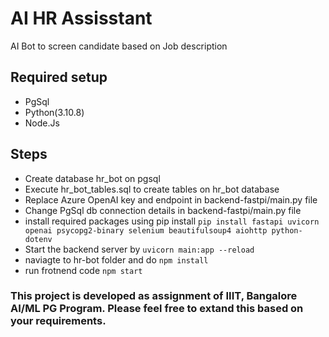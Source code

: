 # AI HR Assisstant

AI Bot to screen candidate based on Job description

## Required setup
- PgSql
- Python(3.10.8)
- Node.Js

## Steps
- Create database hr_bot on pgsql
- Execute hr_bot_tables.sql to create tables on hr_bot database
- Replace Azure OpenAI key and endpoint in backend-fastpi/main.py file
- Change PgSql db connection details in backend-fastpi/main.py file
- install required packages using pip install `pip install fastapi uvicorn openai psycopg2-binary selenium beautifulsoup4 aiohttp python-dotenv`
- Start the backend server by `uvicorn main:app --reload`
- naviagte to hr-bot folder and do `npm install`
- run frotnend code `npm start`

### This project is developed as assignment of IIIT, Bangalore AI/ML PG Program. Please feel free to extand this based on your requirements. 